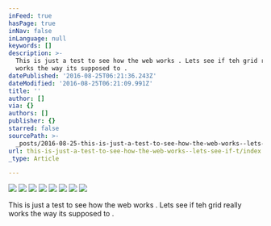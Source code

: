 ```yaml
---
inFeed: true
hasPage: true
inNav: false
inLanguage: null
keywords: []
description: >-
  This is just a test to see how the web works . Lets see if teh grid really
  works the way its supposed to . 
datePublished: '2016-08-25T06:21:36.243Z'
dateModified: '2016-08-25T06:21:09.991Z'
title: ''
author: []
via: {}
authors: []
publisher: {}
starred: false
sourcePath: >-
  _posts/2016-08-25-this-is-just-a-test-to-see-how-the-web-works--lets-see-if-t.md
url: this-is-just-a-test-to-see-how-the-web-works--lets-see-if-t/index.html
_type: Article

---
```

![](https://the-grid-user-content.s3-us-west-2.amazonaws.com/fc565ad7-2150-4f2f-bb7a-985725542635.jpg)
![](https://the-grid-user-content.s3-us-west-2.amazonaws.com/39f3043d-970f-4ea0-9798-5c0ef6192ff6.jpg)
![](https://the-grid-user-content.s3-us-west-2.amazonaws.com/623a0f86-e94a-4b35-8dae-91698d1cb060.jpg)
![](https://the-grid-user-content.s3-us-west-2.amazonaws.com/6e651b08-448c-45f9-8482-6d7fe92ac83b.jpg)
![](https://the-grid-user-content.s3-us-west-2.amazonaws.com/1778e0fc-9dcd-4a6f-8850-43a33fdd1f62.jpg)
![](https://the-grid-user-content.s3-us-west-2.amazonaws.com/225b45b4-cdb7-4444-a353-6ae2fc253087.jpg)
![](https://the-grid-user-content.s3-us-west-2.amazonaws.com/b69293c7-f09c-438e-9d2f-500367475b54.jpg)
![](https://the-grid-user-content.s3-us-west-2.amazonaws.com/62d2862c-adfc-4485-bd0f-0f27961040cd.jpg)

This is just a test to see how the web works . Lets see if teh grid really works the way its supposed to .